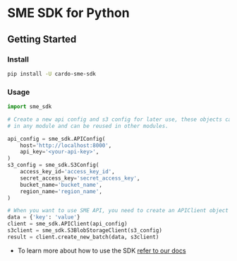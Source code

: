 # SME SDK for Python

## Getting Started

### Install

```bash
pip install -U cardo-sme-sdk
```

### Usage

```python
import sme_sdk

# Create a new api config and s3 config for later use, these objects can be created only once
# in any module and can be reused in other modules.

api_config = sme_sdk.APIConfig(
    host='http://localhost:8000',
    api_key='<your-api-key>',
)
s3_config = sme_sdk.S3Config(
    access_key_id='access_key_id',
    secret_access_key='secret_access_key',
    bucket_name='bucket_name',
    region_name='region_name',
)

# When you want to use SME API, you need to create an APIClient object using the api_config created before.
data = {'key': 'value'}
client = sme_sdk.APIClient(api_config)
s3client = sme_sdk.S3BlobStorageClient(s3_config)
result = client.create_new_batch(data, s3client)
```

- To learn more about how to use the SDK [refer to our docs](https://docs.service.cardoai.com/sme_sdk/index.html)
